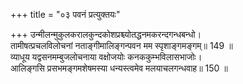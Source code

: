 +++
title = "०३ पवनं प्रत्युक्तयः"

+++
उन्मीलन्मुकुलकरालकुन्दकोशप्रश्च्योतद्धनमकरन्दगन्धबन्धो।  
तामीषत्प्रचलविलोचनां नताङ्गीमालिङ्गन्पवन मम स्पृशाङ्गमङ्गम्॥ 149 ॥  
व्याधूय यद्वसनमम्बुजलोचनाया वक्षोजयोः कनककुम्भविलासभाजोः।  
आलिङ्गसि प्रसभमङ्गमशेषमस्या धन्यस्त्वमेव मलयाचलगन्धवाह॥ 150 ॥  